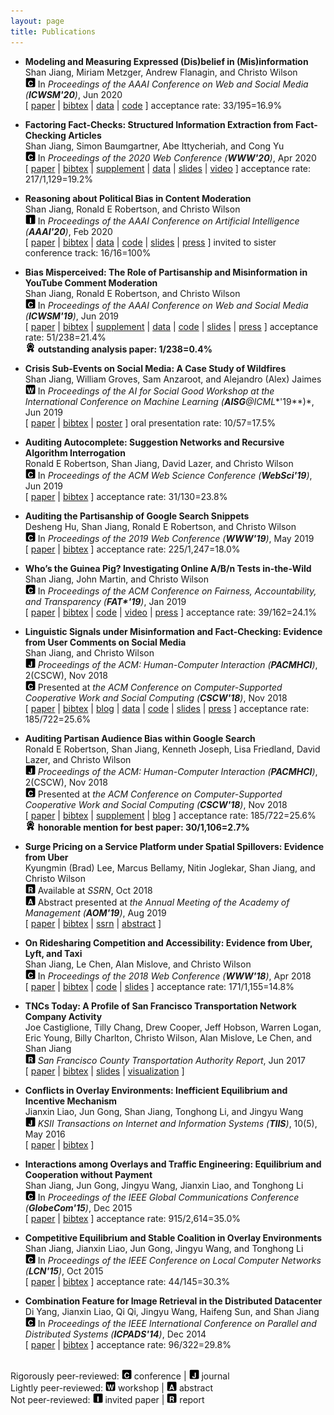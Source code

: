 ```yaml
---
layout: page
title: Publications
---
```

* **Modeling and Measuring Expressed (Dis)belief in (Mis)information**  
Shan Jiang, Miriam Metzger, Andrew Flanagin, and Christo Wilson  
<img src="../images/letters/c.svg" width="16"> In *Proceedings of the AAAI Conference on Web and Social Media (**ICWSM'20**)*, Jun 2020  
\[ [paper](icwsm20_paper.pdf) \| [bibtex](icwsm20_bib.txt) \| [data](../resources/#misinformation) \| [code](https://github.com/printfoo/misinfo-cscw2018-icwsm2020) \] acceptance rate: 33/195=16.9%

* **Factoring Fact-Checks: Structured Information Extraction from Fact-Checking Articles**  
Shan Jiang, Simon Baumgartner, Abe Ittycheriah, and Cong Yu  
<img src="../images/letters/c.svg" width="16"> In *Proceedings of the 2020 Web Conference (**WWW'20**)*, Apr 2020  
\[ [paper](www20_paper.pdf) \| [bibtex](www20_bib.txt) \| [supplement](www20_supplement.pdf) \| [data](../resources/#fact-checks) \| [slides](www20_slides.pdf) \| [video](https://youtu.be/9Kp9GdItRjs) \] acceptance rate: 217/1,129=19.2%

* **Reasoning about Political Bias in Content Moderation**  
Shan Jiang, Ronald E Robertson, and Christo Wilson  
<img src="../images/letters/i.svg" width="16"> In *Proceedings of the AAAI Conference on Artificial Intelligence (**AAAI'20**)*, Feb 2020  
\[ [paper](aaai20_paper.pdf) \| [bibtex](aaai20_bib.txt) \| [data](../resources/#content-moderation) \| [code](https://github.com/printfoo/moderation-icwsm2019-aaai2020) \| [slides](aaai20_slides.pdf) \| [press](https://arstechnica.com/science/2020/02/researchers-have-already-tested-googles-algorithms-for-political-bias) \] invited to sister conference track: 16/16=100%

* **Bias Misperceived: The Role of Partisanship and Misinformation in YouTube Comment Moderation**  
Shan Jiang, Ronald E Robertson, and Christo Wilson  
<img src="../images/letters/c.svg" width="16"> In *Proceedings of the AAAI Conference on Web and Social Media (**ICWSM'19**)*, Jun 2019  
\[ [paper](icwsm19_paper.pdf) \| [bibtex](icwsm19_bib.txt) \| [supplement](icwsm19_supplement.pdf) \| [data](../resources/#content-moderation) \| [code](https://github.com/printfoo/moderation-icwsm2019-aaai2020) \| [slides](icwsm19_slides.pdf)  \| [press](https://arstechnica.com/science/2020/02/researchers-have-already-tested-googles-algorithms-for-political-bias) \] acceptance rate: 51/238=21.4%  
<img src="../images/icons/medal.svg" width="16"> **outstanding analysis paper: 1/238=0.4%**  

* **Crisis Sub-Events on Social Media: A Case Study of Wildfires**  
Shan Jiang, William Groves, Sam Anzaroot, and Alejandro (Alex) Jaimes  
<img src="../images/letters/w.svg" width="16"> In *Proceedings of the AI for Social Good Workshop at the International Conference on Machine Learning (**AISG**@ICML**'19**)*, Jun 2019  
\[ [paper](aisg19_paper.pdf) \| [bibtex](aisg19_bib.txt) \| [poster](aisg19_poster.pdf) \] oral presentation rate: 10/57=17.5%

* **Auditing Autocomplete: Suggestion Networks and Recursive Algorithm Interrogation**  
Ronald E Robertson, Shan Jiang, David Lazer, and Christo Wilson  
<img src="../images/letters/c.svg" width="16"> In *Proceedings of the ACM Web Science Conference (**WebSci'19**)*, Jun 2019  
\[ [paper](websci19_paper.pdf) \| [bibtex](websci19_bib.txt) \] acceptance rate: 31/130=23.8%  

* **Auditing the Partisanship of Google Search Snippets**  
Desheng Hu, Shan Jiang, Ronald E Robertson, and Christo Wilson  
<img src="../images/letters/c.svg" width="16"> In *Proceedings of the 2019 Web Conference (**WWW'19**)*, May 2019  
\[ [paper](www19_paper.pdf) \| [bibtex](www19_bib.txt) \] acceptance rate: 225/1,247=18.0%

* **Who’s the Guinea Pig? Investigating Online A/B/n Tests in-the-Wild**  
Shan Jiang, John Martin, and Christo Wilson  
<img src="../images/letters/c.svg" width="16"> In *Proceedings of the ACM Conference on Fairness, Accountability, and Transparency (**FAT\*'19**)*, Jan 2019  
\[ [paper](fat19_paper.pdf) \| [bibtex](fat19_bib.txt) \| [code](https://github.com/printfoo/abtest-fat2019) \| [video](https://youtu.be/ZxknxkHiIkM) \| [press](https://www.fastcompany.com/90306916/were-all-being-manipulated-by-a-b-testing-all-the-time) \] acceptance rate: 39/162=24.1%

* **Linguistic Signals under Misinformation and Fact-Checking: Evidence from User Comments on Social Media**  
Shan Jiang, and Christo Wilson  
<img src="../images/letters/j.svg" width="16"> *Proceedings of the ACM: Human-Computer Interaction (**PACMHCI**)*, 2(CSCW), Nov 2018  
<img src="../images/letters/c.svg" width="16"> Presented at *the ACM Conference on Computer-Supported Cooperative Work and Social Computing (**CSCW'18**)*, Nov 2018  
\[ [paper](cscw18a_paper.pdf) \| [bibtex](cscw18a_bib.txt) \| [blog](https://medium.com/acm-cscw/people-get-touchy-about-misinformation-and-about-the-truth-too-9930563d96d8) \| [data](../resources/#misinformation) \| [code](https://github.com/printfoo/misinfo-cscw2018-icwsm2020) \| [slides](cscw18a_slides.pdf) \| [press](https://hopenothate.com/2018/10/21/extremism-is-on-the-ballot) \] acceptance rate: 185/722=25.6%

* **Auditing Partisan Audience Bias within Google Search**  
Ronald E Robertson, Shan Jiang, Kenneth Joseph, Lisa Friedland, David Lazer, and Christo Wilson  
<img src="../images/letters/j.svg" width="16"> *Proceedings of the ACM: Human-Computer Interaction (**PACMHCI**)*, 2(CSCW), Nov 2018  
<img src="../images/letters/c.svg" width="16"> Presented at *the ACM Conference on Computer-Supported Cooperative Work and Social Computing (**CSCW'18**)*, Nov 2018  
\[ [paper](cscw18b_paper.pdf) \| [bibtex](cscw18b_bib.txt) \| [supplement](cscw18b_supplement.pdf) \| [blog](https://medium.com/acm-cscw/is-it-the-algorithms-or-us-96d966aebbdb) \] acceptance rate: 185/722=25.6%  
<img src="../images/icons/medal.svg" width="16"> **honorable mention for best paper: 30/1,106=2.7%**  

* **Surge Pricing on a Service Platform under Spatial Spillovers: Evidence from Uber**  
Kyungmin (Brad) Lee, Marcus Bellamy, Nitin Joglekar, Shan Jiang, and Christo Wilson  
<img src="../images/letters/r.svg" width="16"> Available at *SSRN*, Oct 2018  
<img src="../images/letters/a.svg" width="16"> Abstract presented at *the Annual Meeting of the Academy of Management (**AOM'19**)*, Aug 2019  
\[ [paper](ssrn18_paper.pdf) \| [bibtex](ssrn18_bib.txt) \| [ssrn](https://ssrn.com/abstract=3261811) \| [abstract](https://journals.aom.org/doi/abs/10.5465/AMBPP.2019.16279abstract) \]

* **On Ridesharing Competition and Accessibility: Evidence from Uber, Lyft, and Taxi**  
Shan Jiang, Le Chen, Alan Mislove, and Christo Wilson  
<img src="../images/letters/c.svg" width="16"> In *Proceedings of the 2018 Web Conference (**WWW'18**)*, Apr 2018  
\[ [paper](www18_paper.pdf) \| [bibtex](www18_bib.txt) \| [code](https://github.com/printfoo/ridesharing-www2018) \| [slides](www18_slides.pdf) \] acceptance rate: 171/1,155=14.8%

* **TNCs Today: A Profile of San Francisco Transportation Network Company Activity**  
Joe Castiglione, Tilly Chang, Drew Cooper, Jeff Hobson, Warren Logan, Eric Young, Billy Charlton, Christo Wilson, Alan Mislove, Le Chen, and Shan Jiang  
<img src="../images/letters/r.svg" width="16"> *San Francisco County Transportation Authority Report*, Jun 2017  
\[ [paper](sfcta17_paper.pdf) \| [bibtex](sfcta17_bib.txt) \| [slides](sfcta17_slides.pdf) \| [visualization](https://tncstoday.sfcta.org) \]

* **Conflicts in Overlay Environments: Inefficient Equilibrium and Incentive Mechanism**  
Jianxin Liao, Jun Gong, Shan Jiang, Tonghong Li, and Jingyu Wang  
<img src="../images/letters/j.svg" width="16"> *KSII Transactions on Internet and Information Systems (**TIIS**)*, 10(5), May 2016  
\[ [paper](tiis16_paper.pdf) \| [bibtex](tiis16_bib.txt) \]

* **Interactions among Overlays and Traffic Engineering: Equilibrium and Cooperation without Payment**  
Shan Jiang, Jun Gong, Jingyu Wang, Jianxin Liao, and Tonghong Li  
<img src="../images/letters/c.svg" width="16"> In *Proceedings of the IEEE Global Communications Conference (**GlobeCom'15**)*, Dec 2015  
\[ [paper](globecom15_paper.pdf) \| [bibtex](globecom15_bib.txt) \] acceptance rate: 915/2,614=35.0%

* **Competitive Equilibrium and Stable Coalition in Overlay Environments**  
Shan Jiang, Jianxin Liao, Jun Gong, Jingyu Wang, and Tonghong Li  
<img src="../images/letters/c.svg" width="16"> In *Proceedings of the IEEE Conference on Local Computer Networks (**LCN'15**)*, Oct 2015  
\[ [paper](lcn15_paper.pdf) \| [bibtex](lcn15_bib.txt) \] acceptance rate: 44/145=30.3%

* **Combination Feature for Image Retrieval in the Distributed Datacenter**   
Di Yang, Jianxin Liao, Qi Qi, Jingyu Wang, Haifeng Sun, and Shan Jiang  
<img src="../images/letters/c.svg" width="16"> In *Proceedings of the IEEE International Conference on Parallel and Distributed Systems (**ICPADS'14**)*, Dec 2014  
\[ [paper](icpads14_paper.pdf) \| [bibtex](icpads14_bib.txt) \] acceptance rate: 96/322=29.8%

&nbsp;  
Rigorously peer-reviewed: <img src="../images/letters/c.svg" width="16"> conference \| <img src="../images/letters/j.svg" width="16"> journal  
Lightly peer-reviewed: <img src="../images/letters/w.svg" width="16"> workshop \| <img src="../images/letters/a.svg" width="16"> abstract  
Not peer-reviewed: <img src="../images/letters/i.svg" width="16"> invited paper \| <img src="../images/letters/r.svg" width="16"> report  
